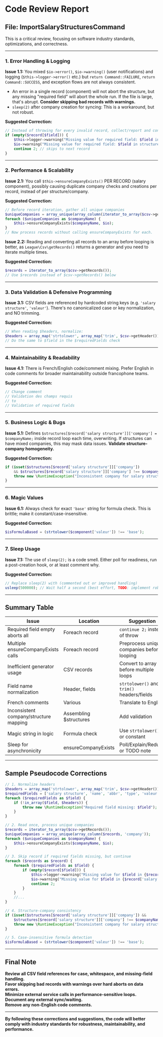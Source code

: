 # Code Review Report

## File: ImportSalaryStructuresCommand

This is a critical review, focusing on software industry standards, optimizations, and correctness.

---

### 1. Error Handling & Logging

**Issue 1.1:**
You mixed `$io->error()`, `$io->warning()` (user notifications) and logging (`$this->logger->error()` etc.) but `return Command::FAILURE`, `return Command::SUCCESS`, and exception flows are not always consistent.
- An error in a single record (component) will not abort the structure, but any missing "required field" will abort the whole run. If the file is large, that's abrupt. **Consider skipping bad records with warnings.**
- `sleep(2)` after company creation for syncing: This is a workaround, but not robust.

**Suggested Correction:**
```php
// Instead of throwing for every invalid record, collect/report and continue
if (empty($record[$field])) {
    $this->logger->warning("Missing value for required field: $field in structure {$record['salary structure']}");
    $io->warning("Missing value for required field: $field in structure {$record['salary structure']}");
    continue 2; // skips to next record
}
```

---

### 2. Performance & Scalability

**Issue 2.1:**
You call `$this->ensureCompanyExists()` PER RECORD (salary component), possibly causing duplicate company checks and creations per record, instead of per structure/company.

**Suggested Correction:**
```php
// Before record iteration, gather all unique companies
$uniqueCompanies = array_unique(array_column(iterator_to_array($csv->getRecords()), 'company'));
foreach ($uniqueCompanies as $companyName) {
    $this->ensureCompanyExists($companyName, $io);
}
// Now process records without calling ensureCompanyExists for each.
```

**Issue 2.2:**
Reading and converting all records to an array before looping is better, as `League\Csv\getRecords()` returns a generator and you need to iterate multiple times.

**Suggested Correction:**
```php
$records = iterator_to_array($csv->getRecords());
// Use $records instead of $csv->getRecords() below
```

---

### 3. Data Validation & Defensive Programming

**Issue 3.1:**
CSV fields are referenced by hardcoded string keys (e.g. `'salary structure'`, `'valeur'`). There's no canonicalized case or key normalization, and NO trimming.

**Suggested Correction:**
```php
// When reading $headers, normalize:
$headers = array_map('strtolower', array_map('trim', $csv->getHeader()));
// Do the same to $field in the $requiredFields check
```

---

### 4. Maintainability & Readability

**Issue 4.1:**
There is French/English code/comment mixing. Prefer English in code comments for broader maintainability outside francophone teams.

**Suggested Correction:**
```php
// Change comment
// Validation des champs requis
// to
// Validation of required fields
```

---

### 5. Business Logic & Bugs

**Issue 5.1:**
Defines `$structures[$record['salary structure']]['company'] = $companyName;` inside record loop each time, overwriting. If structures can have mixed companies, this may mask data issues. **Validate structure-company homogeneity.**

**Suggested Correction:**
```php
if (isset($structures[$record['salary structure']]['company']) 
    && $structures[$record['salary structure']]['company'] !== $companyName) {
    throw new \RuntimeException("Inconsistent company for salary structure: {$record['salary structure']}");
}
```

---

### 6. Magic Values

**Issue 6.1:**
Always check for exact `'base'` string for formula check. This is brittle; make it constant/case-insensitive.

**Suggested Correction:**
```php
$isFormulaBased = (strtolower($component['valeur']) !== 'base');
```

---

### 7. Sleep Usage

**Issue 7.1:**
The use of `sleep(2);` is a code smell. Either poll for readiness, run a post-creation hook, or at least comment why.

**Suggested Correction:**
```php
// Replace sleep(2) with (commented out or improved handling)
usleep(500000); // Wait half a second (best effort, TODO: implement robust check for company readiness)
```

---

## Summary Table

| Issue | Location | Suggestion |
|---|---|---|
| Required field empty aborts all | Foreach record | `continue 2;` instead of throw |
| Multiple ensureCompanyExists calls | Foreach record | Preprocess unique companies before looping |
| Inefficient generator usage | CSV records | Convert to array before multiple loops |
| Field name normalization | Header, fields | `strtolower()` and `trim()` headers/fields |
| French comments | Various | Translate to English |
| Inconsistent company/structure mapping | Assembling $structures | Add validation |
| Magic string in logic | Formula check | Use `strtolower()` or constant |
| Sleep for asynchronicity | ensureCompanyExists | Poll/Explain/Reduce or TODO note |

---

## Sample Pseudocode Corrections

```php
// 1. Normalize headers
$headers = array_map('strtolower', array_map('trim', $csv->getHeader()));
$requiredFields = ['salary structure', 'name', 'abbr', 'type', 'valeur', 'company'];
foreach ($requiredFields as $field) {
    if (!in_array($field, $headers)) {
        throw new \RuntimeException("Required field missing: $field");
    }
}

// 2. Read once, process unique companies
$records = iterator_to_array($csv->getRecords());
$uniqueCompanies = array_unique(array_column($records, 'company'));
foreach ($uniqueCompanies as $companyName) {
    $this->ensureCompanyExists($companyName, $io);
}

// 3. Skip record if required fields missing, but continue
foreach ($records as $record) {
    foreach ($requiredFields as $field) {
        if (empty($record[$field])) {
            $this->logger->warning("Missing value for $field in {$record['salary structure']}");
            $io->warning("Missing value for $field in {$record['salary structure']}");
            continue 2;
        }
    }
    //...
}

// 4. Structure-company consistency
if (isset($structures[$record['salary structure']]['company']) &&
    $structures[$record['salary structure']]['company'] !== $companyName) {
    throw new \RuntimeException("Inconsistent company for salary structure: {$record['salary structure']}");
}

// 5. Case-insensitive formula detection
$isFormulaBased = (strtolower($component['valeur']) !== 'base');
```

---

## Final Note

**Review all CSV field references for case, whitespace, and missing-field handling.  
Favor skipping bad records with warnings over hard aborts on data errors.  
Minimize external service calls in performance-sensitive loops.  
Document any external sync/waiting.  
Remove any non-English code comments.**

---

**By following these corrections and suggestions, the code will better comply with industry standards for robustness, maintainability, and performance.**
